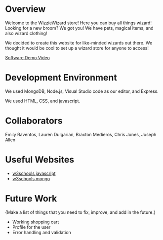 # Overview

Welcome to the WizzieWizard store! Here you can buy all things wizard! Looking for a new broom? We got you! We have pets, magical items, and also wizard clothing!

We decided to create this website for like-minded wizards out there. We thought it would be cool to set up a wizard store for anyone to access!

[Software Demo Video](http://youtube.link.goes.here)

# Development Environment

We used MongoDB, Node.js, Visual Studio code as our editor, and Express.

We used HTML, CSS, and javascript.


# Collaborators

Emily Raventos, Lauren Dulgarian, Braxton Medieros, Chris Jones, Joseph Allen

# Useful Websites

* [w3schools javascript](https://www.w3schools.com/js/)
* [w3schools mongo](https://www.w3schools.com/mongodb/)


# Future Work

{Make a list of things that you need to fix, improve, and add in the future.}
* Working shopping cart
* Profile for the user
* Error handling and validation
